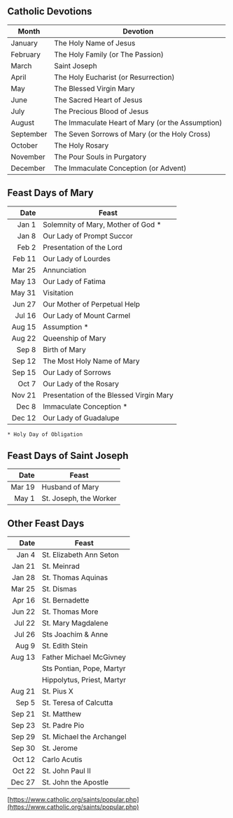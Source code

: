 ## Catholic Devotions

|Month     | Devotion 
|----------|-----------
|January   | The Holy Name of Jesus  
|February  | The Holy Family (or The Passion) 
|March     | Saint Joseph  
|April     | The Holy Eucharist (or Resurrection)  
|May       | The Blessed Virgin Mary  
|June      | The Sacred Heart of Jesus  
|July      | The Precious Blood of Jesus  
|August    | The Immaculate Heart of Mary (or the Assumption)  
|September | The Seven Sorrows of Mary (or the Holy Cross)  
|October   | The Holy Rosary  
|November  | The Pour Souls in Purgatory  
|December  | The Immaculate Conception (or Advent)  

## Feast Days of Mary  

|Date|Feast
|---:|-----
|Jan 1 | Solemnity of Mary, Mother of God * 
|Jan 8 | Our Lady of Prompt Succor
|Feb 2 | Presentation of the Lord
|Feb 11 | Our Lady of Lourdes
|Mar 25 | Annunciation
|May 13 | Our Lady of Fatima
|May 31 | Visitation
|Jun 27 | Our Mother of Perpetual Help
|Jul 16 | Our Lady of Mount Carmel
|Aug 15 | Assumption *
|Aug 22 | Queenship of Mary
|Sep 8 | Birth of Mary
|Sep 12 | The Most Holy Name of Mary
|Sep 15 | Our Lady of Sorrows
|Oct 7 | Our Lady of the Rosary
|Nov 21 | Presentation of the Blessed Virgin Mary
|Dec 8 | Immaculate Conception *
|Dec 12 | Our Lady of Guadalupe

`* Holy Day of Obligation`  

## Feast Days of Saint Joseph  

|Date|Feast
|---:|-----
|Mar 19 | Husband of Mary
|May 1    | St. Joseph, the Worker

## Other Feast Days
  
|Date|Feast
|---:|-----
|Jan 4   | St. Elizabeth Ann Seton
|Jan 21  | St. Meinrad
|Jan 28  | St. Thomas Aquinas
|Mar 25  | St. Dismas
|Apr 16  | St. Bernadette
|Jun 22  | St. Thomas More
|Jul 22  | St. Mary Magdalene
|Jul 26  | Sts Joachim & Anne
|Aug 9   | St. Edith Stein
|Aug 13  | Father Michael McGivney
|        | Sts Pontian, Pope, Martyr
|        | Hippolytus, Priest, Martyr
|Aug 21  | St. Pius X
|Sep 5 | St. Teresa of Calcutta
|Sep 21| St. Matthew
|Sep 23| St. Padre Pio
|Sep 29| St. Michael the Archangel
|Sep 30| St. Jerome
|Oct 12  | Carlo Acutis
|Oct 22  | St. John Paul II
|Dec 27 | St. John the Apostle

[https://www.catholic.org/saints/popular.php](https://www.catholic.org/saints/popular.php)  
